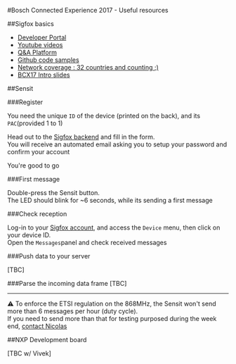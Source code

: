 #Bosch Connected Experience 2017 - Useful resources

##Sigfox basics

* [Developer Portal](http://makers.sigfox.com)
* [Youtube videos](http://youtube.com/sigfox)
* [Q&A Platform](http://ask.sigfox.com)
* [Github code samples](http://github.com/sigfox)
* [Network coverage : 32 countries and counting ;) ](http://sigfox.com/coverage)
* [BCX17 Intro slides](https://www.slideshare.net/nicolsc-slides/bcx17-sigfox-intro)


##Sensit

###Register

You need the unique `ID` of the device (printed on the back), and its `PAC`(provided 1 to 1)

Head out to the [Sigfox backend](https://backend.sigfox.com/activate/sensit) and fill in the form.  
You will receive an automated email asking you to setup your password and confirm your account

You're good to go

###First message

Double-press the Sensit button.  
The LED should blink for ~6 seconds, while its sending a first message

###Check reception

Log-in to your [Sigfox account](http://backend.sigfox.com), and access the `Device` menu, then click on your device ID.  
Open the `Messages`panel and check received messages


###Push data to your server

[TBC]

###Parse the incoming data frame
[TBC]

---
⚠ To enforce the ETSI regulation on the 868MHz, the Sensit won't send more than 6 messages per hour (duty cycle).  
If you need to send more than that for testing purposed during the week end, [contact Nicolas](mailto:devrelations@sigfox.com) 



##NXP Development board

[TBC w/ Vivek]


